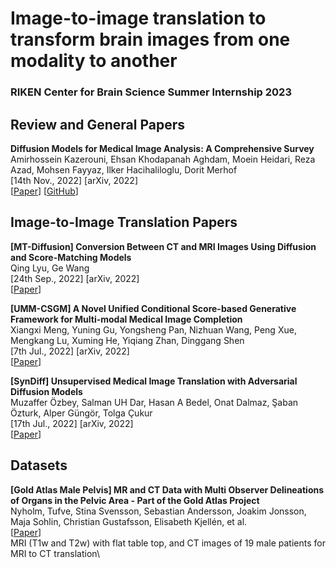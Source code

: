 # Image-to-image translation to transform brain images from one modality to another

### RIKEN Center for Brain Science Summer Internship 2023





## Review and General Papers

**Diffusion Models for Medical Image Analysis: A Comprehensive Survey**\
Amirhossein Kazerouni, Ehsan Khodapanah Aghdam, Moein Heidari, Reza Azad, Mohsen Fayyaz, Ilker Hacihaliloglu, Dorit Merhof\
[14th Nov., 2022] [arXiv, 2022]\
[[Paper](https://arxiv.org/abs/2211.07804)] [[GitHub](https://github.com/amirhossein-kz/Awesome-Diffusion-Models-in-Medical-Imaging#image-to-image-translation)]





## Image-to-Image Translation Papers

**[MT-Diffusion] Conversion Between CT and MRI Images Using Diffusion and Score-Matching Models**\
Qing Lyu, Ge Wang\
[24th Sep., 2022] [arXiv, 2022] \
[[Paper](https://arxiv.org/abs/2209.12104)]


**[UMM-CSGM] A Novel Unified Conditional Score-based Generative Framework for Multi-modal Medical Image Completion**\
Xiangxi Meng, Yuning Gu, Yongsheng Pan, Nizhuan Wang, Peng Xue, Mengkang Lu, Xuming He, Yiqiang Zhan, Dinggang Shen\
[7th Jul., 2022] [arXiv, 2022]\
[[Paper](https://arxiv.org/abs/2207.03430)]


**[SynDiff] Unsupervised Medical Image Translation with Adversarial Diffusion Models**\
Muzaffer Özbey, Salman UH Dar, Hasan A Bedel, Onat Dalmaz, Şaban Özturk, Alper Güngör, Tolga Çukur\
[17th Jul., 2022] [arXiv, 2022]\
[[Paper](https://arxiv.org/abs/2207.08208)]



## Datasets

**[Gold Atlas Male Pelvis] MR and CT Data with Multi Observer Delineations of Organs in the Pelvic Area - Part of the Gold Atlas Project**\
Nyholm, Tufve, Stina Svensson, Sebastian Andersson, Joakim Jonsson, Maja Sohlin, Christian Gustafsson, Elisabeth Kjellén, et al.\
[[Paper](https://aapm.onlinelibrary.wiley.com/doi/full/10.1002/mp.12748)]\
MRI (T1w and T2w) with flat table top, and CT images of 19 male patients for MRI to CT translation\

